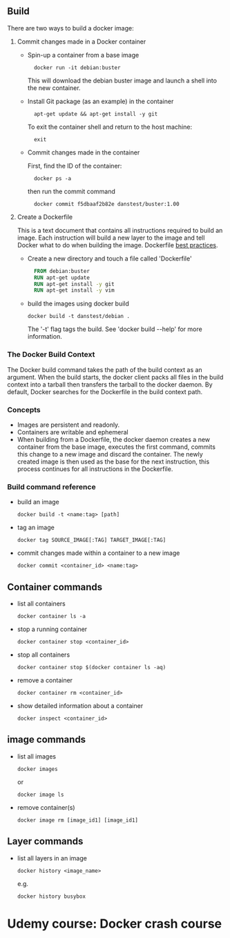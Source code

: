 ## Build

There  are two ways to build a docker image:

1) Commit changes made in a Docker container
   
    - Spin-up a container from a base image
      ```shell
        docker run -it debian:buster
        ```
      This will download the debian buster image and launch a shell into the new container.
      
    - Install Git package (as an example) in the container
      ```shell
        apt-get update && apt-get install -y git
        ```
      To exit the container shell and return to the host machine:
      ```shell
        exit
        ```
      
    - Commit changes made in the container
        
      First, find the ID of the container:
      ```shell
        docker ps -a
      ```
      then run the commit command
      ```shell
        docker commit f5dbaaf2b82e danstest/buster:1.00
      ```
2) Create a Dockerfile
    
    This is a text document that contains all instructions required to build an image. Each instruction will build a 
    new layer to the image and tell Docker what to do when building the image. Dockerfile [best practices](https://docs.docker.com/develop/develop-images/dockerfile_best-practices/).
   
    - Create a new directory and touch a file called 'Dockerfile'
      ```dockerfile
        FROM debian:buster
        RUN apt-get update
        RUN apt-get install -y git
        RUN apt-get install -y vim
        ```
    - build the images using docker build
        ```shell
        docker build -t danstest/debian .
        ```
      The '-t' flag tags the build. See 'docker build --help' for more information.

### The Docker Build Context

The Docker build command takes the path of the build context as an argument. When the build starts, the docker client packs all
files in the build context into a tarball then transfers the tarball to the docker daemon. By default, Docker searches for
the Dockerfile in the build context path.

### Concepts

- Images are persistent and readonly.
- Containers are writable and ephemeral
- When building from a Dockerfile, the docker daemon creates a new container from the base image, executes the first 
  command, commits this change to a new image and discard the container. The newly created image is then used as the base 
  for the next instruction, this process continues for all instructions in the Dockerfile.



### Build command reference

- build an image
    ```shell
    docker build -t <name:tag> [path]
    ```

- tag an image
    ```shell
    docker tag SOURCE_IMAGE[:TAG] TARGET_IMAGE[:TAG]
    ```

- commit changes made within a container to a new image
    ```shell
    docker commit <container_id> <name:tag>
    ```

## Container commands

- list all containers
    ```shell
    docker container ls -a
    ```

- stop a running container
    ```shell
    docker container stop <container_id>
    ```

- stop all containers
    ```shell
    docker container stop $(docker container ls -aq)
    ```

- remove a container
    ```shell
    docker container rm <container_id>
    ```

- show detailed information about a container
    ```shell
    docker inspect <container_id>
    ```    

## image commands

- list all images
    ```shell
    docker images
    ```
    or 
    ```shell
    docker image ls
    ```

- remove container(s)
    ```shell
    docker image rm [image_id1] [image_id1]
    ```

## Layer commands

- list all layers in an image
    ```shell
    docker history <image_name>
    ```
    e.g.
    ```shell
    docker history busybox
    ```
  
# Udemy course: Docker crash course

